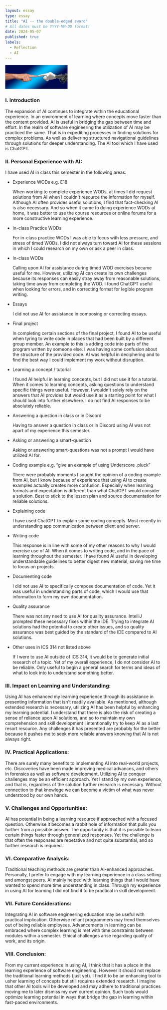 ```yaml
---
layout: essay
type: essay
title: "AI -- the double-edged sword"
# All dates must be YYYY-MM-DD format!
date: 2024-05-07
published: true
labels:
  - Reflection
  - AI
---
```


<div class="text-center p-4">
  <img width="200px" 
       src="../img/ai.jpeg" 
       class="img-thumbnail" >
</div>

### I. Introduction

The expansion of AI continues to integrate within the educational experience. In an environment of learning where concepts move faster than the content provided. AI is useful in bridging the gap between time and effort. In the realm of software engineering the utilization of AI may be practiced the same. That is in expediting processes in finding solutions for complex problems. As well as delivering structured navigational guidelines through solutions for deeper understanding. The AI tool which I have used is ChatGPT.


### II. Personal Experience with AI:
I have used AI in class this semester in the following areas:

  - Experience WODs e.g. E18

    When working to complete experience WODs, at times I did request solutions from AI when I couldn't resource the   information for myself. Although AI often provides useful solutions, I find that fact-checking AI is also necessary. And so when it came to doing experience WODs at home, it was better to use the course resources or online forums for a more constructive learning experience. 
      
  - In-class Practice WODs

    For in-class practice WODs I was able to focus with less pressure, and stress of timed WODs. I did not always turn toward AI for these sessions in which I could research on my own or ask a peer in class.

  - In-class WODs

    Calling upon AI for assistance during timed WOD exercises became useful for me. However, utilizing AI can create its own challenges because its responses can easily stray away from reasonable solutions, taking time away from completing the WOD. I found ChatGPT useful when looking for errors, and in correcting format for legible program writing.

  - Essays

    I did not use AI for assistance in composing or correcting essays.

  - Final project

    In completing certain sections of the final project, I found AI to be useful when tyring to write code in places that had been built by a different group member. An example to this is adding code into parts of the program written by someone else. I was having some confusion about the structure of the provided code. AI was helpful in deciphering and to find the best way I could implement my work without disruption.

  - Learning a concept / tutorial

    I found AI helpful in learning concepts, but I did not use it for a tutorial. When it comes to learning concepts, asking questions to understand specific things were useful. However, I wouldn't solely rely on the answers that AI provides but would use it as a starting point for what I should look into further elsewhere. I do not find AI responses to be absolutely reliable. 

  - Answering a question in class or in Discord

    Having to answer a question in class or in Discord using AI was not apart of my experience this semester.

  - Asking or answering a smart-question

    Asking or answering smart-questions was not a prompt I would have utilized AI for.

  - Coding example e.g. “give an example of using Underscore .pluck”

    There were probably moments I sought the opinion of a coding example from AI, but I know because of experience that using AI to create examples actually creates more confusion. Especially when learning formats and expectation is different than what ChatGPT would consider a solution. Best to stick to the lesson plan and source documentation for reliable solutions.

  - Explaining code

    I have used ChatGPT to explain some coding concepts. Most recently in understanding app communication between client and server.

  - Writing code

    This response is in line with some of my other reasons to why I would exercise use of AI. When it comes to writing code, and in the pace of learning throughout the semester. I have found AI useful in developing understandable guidelines to better digest new material, saving me time to focus on projects.

  - Documenting code

    I did not use AI to specifically compose documentation of code. Yet it was useful in understanding parts of code, which I would use that information to form my own documentation.

  - Quality assurance 

    There was not any need to use AI for quality assurance. IntelliJ prompted these necessary fixes within the IDE. Trying to integrate AI solutions had the potential to create other issues, and so quality assurance was best guided by the standard of the IDE compared to AI solutions.

  - Other uses in ICS 314 not listed above

    If I were to use AI outside of ICS 314, it would be to generate initial research of a topic. Yet of my overall experience, I do not consider AI to be reliable. Only useful to begin a general search for terms and ideas of what to look into to understand something better.

### III. Impact on Learning and Understanding:

  Using AI has enhanced my learning experience through its assistance in presenting information that isn't readily available. As mentioned, although extended research is necessary, utilizing AI has been helpful by enhancing my learning potential. I understand that there is also the risk of creating a sense of reliance upon AI solutions, and so to maintain my own comprehension and skill development I intentionally try to keep AI as a last resort resource. Any challenges it has presented are probably for the better because it pushes me to seek more reliable answers knowing that AI is not always right.

### IV. Practical Applications:

  There are surely many benefits to implementing AI into real-world projects, etc. Discoveries have been made improving medical advances, and others in forensics as well as software development. Utilizing AI to conquer challenges may be an efficient approach. Yet I stand by my own experience, and that is, regardless of the solution further research is necessary. Without connection to that knowlege we can become a victim of what was never understood by our own hands.

### V. Challenges and Opportunities:

  AI has potential in being a learning resource if approached with a focused question. Otherwise it becomes a rabbit hole of information that pulls you further from a possible answer. The opportunity is that it is possible to learn certain things faster through generalized responses. Yet the challenge is that often the responses are repetative and not quite substantial, and so further research is required.

### VI. Comparative Analysis:

  Traditional teaching methods are greater than AI-enhanced approaches. Personally, I prefer to engage with my learning experience in a class setting and amongst peers. AI mainly helped with learning things that I would have wanted to spend more time understanding in class. Through my experience in using AI for learning I did not find it to be practical in skill development.

### VII. Future Considerations:

  Integrating AI in software engineering education may be useful with practical implication. Otherwise reliant programmers may trend themselves out of being reliable employees. Advancements in learning can be embraced where complex learning is met with time constraints between modules within a semester. Ethical challenges arise regarding quality of work, and its origin.

### VIII. Conclusion:

  From my current experience in using AI, I think that it has a place in the learning experience of software engineering. However it should not replace the traditional learning methods (just yet). I find it to be an enhancing tool to usher learning of concepts but still requires extended research. I imagine that other AI tools will be developed and may adhere to traditional practices moving me to later dismiss my own current opinion. Such tools would optimize learning potential in ways that bridge the gap in learning within fast-paced environments.
